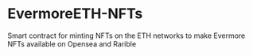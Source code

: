 # EvermoreETH-NFTs
Smart contract for minting NFTs on the ETH networks to make Evermore NFTs available on Opensea and Rarible
